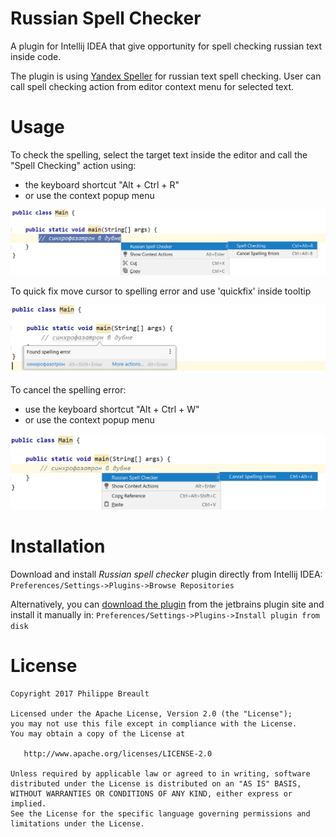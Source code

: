 Russian Spell Checker
========

A plugin for Intellij IDEA that give opportunity for spell checking russian text inside code. 

The plugin is using [Yandex Speller](https://yandex.ru/dev/speller/) for russian text spell checking. 
User can call spell checking action from editor context menu for selected text.

Usage
=====

To check the spelling, select the target text inside the editor and call the "Spell Checking" action using:
 - the keyboard shortcut "Alt + Ctrl + R"
 - or use the context popup menu 
 
 ![alt text](readme/usage1.png)
 
To quick fix move cursor to spelling error and use 'quickfix' inside tooltip

![alt text](readme/usage2.png)

To cancel the spelling error:
 - use the keyboard shortcut "Alt + Ctrl + W" 
 - or use the context popup menu 
 
![alt text](readme/usage3.png)
 
Installation
========

Download and install *Russian spell checker* plugin directly from Intellij IDEA:
`Preferences/Settings->Plugins->Browse Repositories`

Alternatively, you can [download the plugin](http://plugins.jetbrains.com/plugin/13753?pr=idea) from the jetbrains plugin site and install it manually in:
`Preferences/Settings->Plugins->Install plugin from disk`

License
=======

    Copyright 2017 Philippe Breault

    Licensed under the Apache License, Version 2.0 (the "License");
    you may not use this file except in compliance with the License.
    You may obtain a copy of the License at

       http://www.apache.org/licenses/LICENSE-2.0

    Unless required by applicable law or agreed to in writing, software
    distributed under the License is distributed on an "AS IS" BASIS,
    WITHOUT WARRANTIES OR CONDITIONS OF ANY KIND, either express or implied.
    See the License for the specific language governing permissions and
    limitations under the License.
